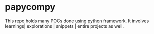 # papycompy
This repo holds many POCs done using python framework. 
It involves learnings| explorations  | snippets | entire projects as well. 
